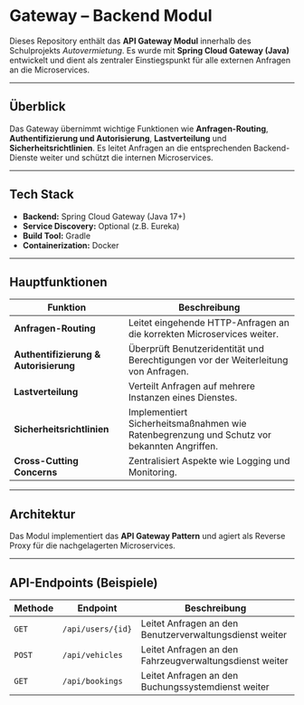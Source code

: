 # Gateway – Backend Modul

Dieses Repository enthält das **API Gateway Modul** innerhalb des Schulprojekts *Autovermietung*.
Es wurde mit **Spring Cloud Gateway (Java)** entwickelt und dient als zentraler Einstiegspunkt für alle externen Anfragen an die Microservices.

---

## Überblick

Das Gateway übernimmt wichtige Funktionen wie **Anfragen-Routing**, **Authentifizierung und Autorisierung**, **Lastverteilung** und **Sicherheitsrichtlinien**. Es leitet Anfragen an die entsprechenden Backend-Dienste weiter und schützt die internen Microservices.

---

## Tech Stack

- **Backend:** Spring Cloud Gateway (Java 17+)
- **Service Discovery:** Optional (z.B. Eureka)
- **Build Tool:** Gradle
- **Containerization:** Docker

---

## Hauptfunktionen

| Funktion | Beschreibung |
|-----------|---------------|
| **Anfragen-Routing** | Leitet eingehende HTTP-Anfragen an die korrekten Microservices weiter. |
| **Authentifizierung & Autorisierung** | Überprüft Benutzeridentität und Berechtigungen vor der Weiterleitung von Anfragen. |
| **Lastverteilung** | Verteilt Anfragen auf mehrere Instanzen eines Dienstes. |
| **Sicherheitsrichtlinien** | Implementiert Sicherheitsmaßnahmen wie Ratenbegrenzung und Schutz vor bekannten Angriffen. |
| **Cross-Cutting Concerns** | Zentralisiert Aspekte wie Logging und Monitoring. |

---

## Architektur

Das Modul implementiert das **API Gateway Pattern** und agiert als Reverse Proxy für die nachgelagerten Microservices.

---

## API-Endpoints (Beispiele)

| Methode | Endpoint | Beschreibung |
|----------|-----------|---------------|
| `GET` | `/api/users/{id}` | Leitet Anfragen an den Benutzerverwaltungsdienst weiter |
| `POST` | `/api/vehicles` | Leitet Anfragen an den Fahrzeugverwaltungsdienst weiter |
| `GET` | `/api/bookings` | Leitet Anfragen an den Buchungssystemdienst weiter |
